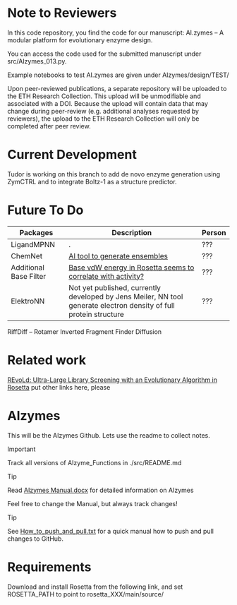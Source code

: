 # Note to Reviewers
In this code repository, you find the code for our manuscript: AI.zymes – A modular platform for evolutionary enzyme design.

You can access the code used for the submitted manuscript under src/AIzymes_013.py. 

Example notebooks to test AI.zymes are given under AIzymes/design/TEST/

Upon peer-reviewed publications, a separate repository will be uploaded to the ETH Research Collection. This upload will be unmodifiable and associated with a DOI. Because the upload will contain data that may change during peer-review (e.g. additional analyses requested by reviewers), the upload to the ETH Research Collection will only be completed after peer review. 

# Current Development
Tudor is working on this branch to add de novo enzyme generation using ZymCTRL and to integrate Boltz-1 as a structure predictor.

# Future To Do
| **Packages**                | **Description**                                                                                                  | **Person** |
|-----------------------------|------------------------------------------------------------------------------------------------------------------|------------|
| LigandMPNN                  | .                                                                                                                | ???        |
| ChemNet                     | [AI tool to generate ensembles](https://doi.org/10.1101/2024.09.25.614868)                                       | ???        |
| Additional Base Filter      | [Base vdW energy in Rosetta seems to correlate with activity?](https://onlinelibrary.wiley.com/doi/full/10.1002/pro.4400) | ???        |
| ElektroNN                   | Not yet published, currently developed by Jens Meiler, NN tool generate electron density of full protein structure | ???        |

RiffDiff – Rotamer Inverted Fragment Finder Diffusion

# Related work

[REvoLd: Ultra-Large Library Screening with an Evolutionary Algorithm in Rosetta](https://pubmed.ncbi.nlm.nih.gov/38711437/)
put other links here, please

# AIzymes
This will be the AIzymes Github. Lets use the readme to collect notes.

> [!IMPORTANT]
> Track all versions of AIzyme_Functions in ./src/README.md

> [!TIP]
> Read [AIzymes Manual.docx](https://github.com/bunzela/AIzymes/blob/main/AIzymes%20Manual.docx) for detailed information on AIzymes
> 
> Feel free to change the Manual, but always track changes!

> [!TIP]
> See [How_to_push_and_pull.txt](https://github.com/bunzela/AIzymes/blob/main/How_to_push_and_pull.txt) for a quick manual how to push and pull changes to GitHub.

# Requirements
Download and install Rosetta from the following link, and set ROSETTA_PATH to point to rosetta_XXX/main/source/
